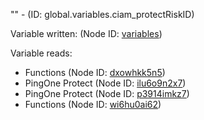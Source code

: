 "" - (ID: global.variables.ciam_protectRiskID)

Variable written:
 (Node ID: [variables](../nodes/variables.md))

Variable reads:
* Functions (Node ID: [dxowhkk5n5](../nodes/dxowhkk5n5.md))
* PingOne Protect (Node ID: [ilu6o9n2x7](../nodes/ilu6o9n2x7.md))
* PingOne Protect (Node ID: [p3914imkz7](../nodes/p3914imkz7.md))
* Functions (Node ID: [wi6hu0ai62](../nodes/wi6hu0ai62.md))
